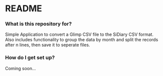 # README #

### What is this repository for? ###

Simple Application to convert a Glimp CSV file to the SiDiary CSV format.
Also includes functionality to group the data by month and split the records after n lines, then save it to seperate files.

### How do I get set up? ###

Coming soon...